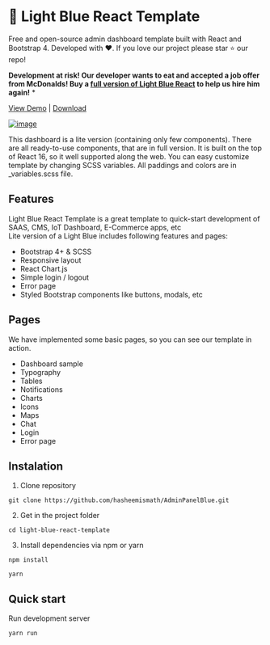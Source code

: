 # 🤘 Light Blue React Template

Free and open-source admin dashboard template built with React and Bootstrap 4. Developed with ❤️. If you love our project please star ⭐️ our repo!

**Development at risk! Our developer wants to eat and accepted a job offer from McDonalds! Buy a [full version of Light Blue React](https://flatlogic.com/templates/light-blue-react) to help us hire him again!** *

[View Demo](https://hasheem.me/AdminPanelBlue/#/app/main/dashboard) | [Download](https://github.com/hasheemismath/AdminPanelBlue.git) 

[![image](https://user-images.githubusercontent.com/43149862/78150582-270b4380-7440-11ea-826a-64e99b77d06d.png)](https://flatlogic.github.io/light-blue-react-template/)

This dashboard is a lite version (containing only few components). There are all ready-to-use components, that are in full version. It is built on the top of React 16, so it well supported along the web. You can easy customize template by changing SCSS variables. All paddings and colors are in _variables.scss file.

## Features

Light Blue React Template is a great template to quick-start development of SAAS, CMS, IoT Dashboard, E-Commerce apps, etc  
Lite version of a Light Blue includes following features and pages:

* Bootstrap 4+ & SCSS
* Responsive layout
* React Chart.js
* Simple login / logout 
* Error page
* Styled Bootstrap components like buttons, modals, etc


## Pages
We have implemented some basic pages, so you can see our template in action.

* Dashboard sample
* Typography
* Tables
* Notifications
* Charts
* Icons
* Maps
* Chat
* Login
* Error page

## Instalation 

1. Clone repository
```shell
git clone https://github.com/hasheemismath/AdminPanelBlue.git
```
2. Get in the project folder
```shell
cd light-blue-react-template
```
3. Install dependencies via npm or yarn
```shell
npm install
```
```shell
yarn
```

## Quick start
Run development server
```shell
yarn run
```

